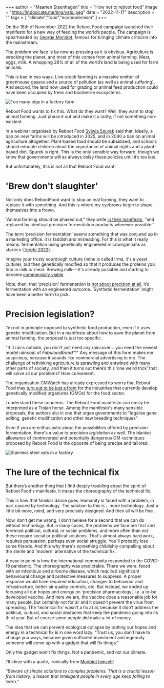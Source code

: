 +++
author = "Maarten Steenhagen"
title = "How not to reboot food"
image = "https://indoxicate.me/img/vats.jpeg"
date = "2022-11-17"
description = ""
tags = [
    "climate","food","ecomodernism"
]
+++

On the 16th of November 2022 the Reboot Food campaign launched their manifesto for a new way of feeding the world’s people. The campaign is spearheaded by [George Monbiot](https://www.theguardian.com/environment/georgemonbiot), famous for bringing climate criticism into the mainstream. 

The problem we face is by now as pressing as it is obvious. Agriculture is wrecking the planet, and most of this comes from animal farming. Meat, eggs, milk. A whopping 28% of all of the world’s land is being used for farm animals. 

This is bad in two ways. Live-stock farming is a massive emitter of greenhouse gasses and a source of pollution (as well as animal suffering). And second, the land now used for grazing or animal feed production could have been occupied by trees and biodiverse ecosystems. 

![Too many pigs in a factory farm](/img/pigs.jpeg)

Reboot Food wants to fix this. What do they want? Well, they want to stop animal farming. Just phase it out and make it a rarity, if not something non-existent. 

In a webinar organised by Reboot Food [Sylwia Spurek](https://en.wikipedia.org/wiki/Sylwia_Spurek) said that, ideally, a ban on new farms will be introduced in 2025, and in 2040 a ban on animal agriculture altogether. Plant-based food should be subsidised, and schools should educate children about the importance of animal rights and a plant-based diet. Spurek is right. This is the only sensible way forward, though we know that governments will as always delay these policies until it’s too late. 

But unfortunately, this is not all that Reboot Food want.  


# 'Brew don't slaughter' 
Not only does RebootFood want to stop animal farming, they want to replace it with something. And this is where my eyebrows begin to shape themselves into a frown. 

“Animal farming should be phased out,” they write [in their manifesto](https://www.rebootfood.org/_files/ugd/dccfdc_ccdcd3668c264d6bb5dfaf7d3c3f5a44.pdf), “and replaced by identical precision fermentation products wherever possible.” 

The term ‘precision fermentation’ seems something that was conjured up in a marketing office. It is faddish and misleading. For this is what it really means: fermentation using genetically engineered microorganisms as starters ([Terefe 2022](https://www.researchgate.net/profile/Netsanet-Terefe/publication/356890271_Recent_developments_in_fermentation_technology_toward_the_next_revolution_in_food_production/links/6332b53786b22d3db4e6ec0c/Recent-developments-in-fermentation-technology-toward-the-next-revolution-in-food-production.pdf)). 

Imagine your trusty sourdough culture (mine is called Irma, it's a yeast culture), but then genetically modified so that it produces the proteins you find in milk or meat. Brewing milk---it's already possible and starting to become [commercially viable](https://en.wikipedia.org/wiki/Perfect_Day_(company)). 

Note, then, that 'precision' fermentation is [not about precision at all](https://twitter.com/GMWatch/status/1592933590081208320), it’s fermentation with an engineered outcome. ‘Synthetic fermentation’ might have been a better term to pick.

# Precision legislation?

I'm not in principle opposed to synthetic food production, even if it uses genetic modification. But in a manifesto about how to save the planet from animal farming, the proposal is just too specific. 

"If it rains outside, you don't just need any raincover... you need the newest model raincoat of _FabulousBrand™_!" Any message of this form makes me suspicious, because it sounds like commercial advertising to me. The challenge of rethinking agriculture is sprawling and entwined with many other parts of society, and then it turns out there’s this ‘one weird trick’ that will solve all our problems? How convenient. 

The organisation GMWatch has already expressed its worry that Reboot Food may [turn out to be just a front](https://gmwatch.org/en/106-news/latest-news/20127-george-monbiot-teams-up-with-mark-lynas-and-ecomodernism-to-reboot-food) for the industries that currently develop genetically modified organisms (GMOs) for the food sector. 

I understand these concerns. The Reboot Food manifesto can easily be interpreted as a Trojan horse. Among the manifesto's many sensible proposals, the authors slip in one that urges governments to "legalise gene editing, genetic modification and other new breeding techniques". 

Even if you are enthusiastic about the possibilities offered by precision fermentation, there's a value to precision _legislation_ as well. The blanket allowance of controversial and potentially dangerous GM-techniques proposed by Reboot Food is the opposite of being precise and tailored.

![Stainless steel vats in a factory](/img/vats.jpeg)

# The lure of the technical fix

But there’s another thing that I find deeply troubling about the spirit of Reboot Food's manifesto. It traces the choreography of the technical fix.

This is how that familiar dance goes. Humanity is faced with a problem, in part caused by technology. The solution to this is... more technology. Just a little bit more, mind, and very precisely designed. And then all will be fine. 

Now, don’t get me wrong, I don’t believe for a second that we can do without technology. But in many cases, the problems we face are first and foremost political, cultural, or social problems, and more often than not these require social or political solutions. That's almost always hard work, requires persuasion, perhaps even social struggle. You'll probably lose some friends. And this why there's something childishly compelling about the sterile and 'modern' alternative of the technical fix.  

A case in point is how the international community responded to the COVID-19 pandemic. The choreography was predictable. There we were, faced with an infectious and airborne disease, which required significant behavioural change and protective measures to suppress. A proper response would have required education, changes to behaviour and infrastructure, better air quality controls, etc. But instead, we ended up focusing all our hopes and energy on ‘precision pharmacology’, i.e. a to-be developed vaccine. And here we are, the vaccine does a reasonable job for many people, but certainly not for all and it doesn’t prevent the virus from spreading. The ‘technical fix’ wasn't a fix at al, because it didn’t address the political, cultural, and social obstacles that keep the pandemic going into its third year. But of course some people did make a lot of money. 

The idea that we can prevent ecological collapse by putting our hopes and energy in a technical fix is in one word lazy. "Trust us, you don’t have to change you ways, because given sufficient investment and ingenuity someone will come up with a gadget that will fix things." 

Only the gadget won’t fix things. Not a pandemic, and not our climate. 

I'll close with a quote, ironically from [Monbiot himself](https://www.theguardian.com/environment/georgemonbiot/2015/sep/24/meet-the-ecomodernists-ignorant-of-history-and-paradoxically-old-fashioned): 

_“Beware of simple solutions to complex problems. That is a crucial lesson from history; a lesson that intelligent people in every age keep failing to learn.”_ 


